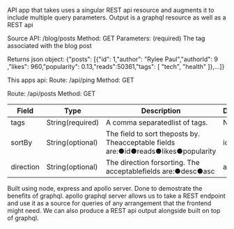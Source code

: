 API app that takes uses a singular REST api resource and augments it to include multiple query parameters. Output is a graphql resource as well as a REST api

Source API:  /blog/posts
Method: ​GET 
Parameters: (required) The tag associated with the blog post

Returns json object:
{"posts"​: [{"id"​: ​1​,"author"​: ​"Rylee Paul"​,"authorId"​: ​9​,"likes"​: ​960​,"popularity"​: ​0.13​,"reads"​: ​50361​,"tags"​: [ ​"tech"​, ​"health" ​]},...]}

This apps api:
Route: ​/api/ping
Method: ​GET

Route: ​/api/posts
Method: ​GET

| Field  | Type  | Description  | Default  | Example    |
|---|---|---|---|-----|
|  tags | String(required)  | A comma separatedlist of tags.  |  N/A  | science,tech    |
|  sortBy | String(optional)  | The field to sort theposts by. Theacceptable fields are:●id●reads●likes●popularity  |  id | popularity    |
| direction  | String(optional)  | The direction forsorting. The acceptablefields are:●desc●asc  | asc  | asc |

Built using node, express and apollo server. Done to demostrate the benefits of graphql. apollo graphql server allows us to take a REST endpoint and use it as a source for queries of any arrangement that the frontend might need. We can also produce a REST api output alongside built on top of graphql. 